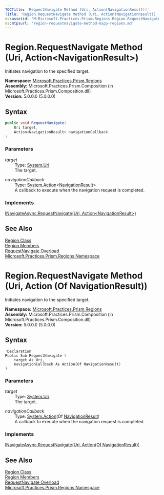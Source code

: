 ```yaml
---
TOCTitle: 'RequestNavigate Method (Uri, Action(NavigationResult))'
Title: 'Region.RequestNavigate Method (Uri, Action(NavigationResult)) (Microsoft.Practices.Prism.Regions)'
ms:assetid: 'M:Microsoft.Practices.Prism.Regions.Region.RequestNavigate(System.Uri,System.Action{Microsoft.Practices.Prism.Regions.NavigationResult})'
ms:mtpsurl: 'region-requestnavigate-method-mspp-regions.md'
---
```


# Region.RequestNavigate Method (Uri, Action&lt;NavigationResult&gt;)

Initiates navigation to the specified target.

**Namespace:** [Microsoft.Practices.Prism.Regions](/patterns-practices/reference/mspp-regions-namespace)<br/>
**Assembly:** Microsoft.Practices.Prism.Composition (in Microsoft.Practices.Prism.Composition.dll)<br/>
**Version:** 5.0.0.0 (5.0.0.0)

## Syntax
```C#
public void RequestNavigate(
	Uri target,
	Action<NavigationResult> navigationCallback
)
```

### Parameters

*target*  
&nbsp;&nbsp;&nbsp;&nbsp;&nbsp;&nbsp;&nbsp;&nbsp;Type: [System.Uri](http://msdn.microsoft.com/en-us/library/txt7706a)   
&nbsp;&nbsp;&nbsp;&nbsp;&nbsp;&nbsp;&nbsp;&nbsp;The target.

*navigationCallback*  
&nbsp;&nbsp;&nbsp;&nbsp;&nbsp;&nbsp;&nbsp;&nbsp;Type: [System.Action](http://msdn.microsoft.com/en-us/library/018hxwa8)&lt;[NavigationResult](/patterns-practices/reference/navigationresult-class-mspp-regions)&gt;   
&nbsp;&nbsp;&nbsp;&nbsp;&nbsp;&nbsp;&nbsp;&nbsp;A callback to execute when the navigation request is completed.

### Implements

[INavigateAsync.RequestNavigate(Uri, Action&lt;NavigationResult&gt;)](/patterns-practices/reference/inavigateasync-requestnavigate-method-uri-action-navigationresult-mspp-regions)

## See Also

[Region Class](/patterns-practices/reference/region-class-mspp-regions)<br/>
[Region Members](/patterns-practices/reference/region-members-mspp-regions)<br/>
[RequestNavigate Overload](/patterns-practices/reference/region-requestnavigate-method-mspp-regions)<br/>
[Microsoft.Practices.Prism.Regions Namespace](/patterns-practices/reference/mspp-regions-namespace)<br/>

# Region.RequestNavigate Method (Uri, Action (Of NavigationResult))

Initiates navigation to the specified target.

**Namespace:** [Microsoft.Practices.Prism.Regions](/patterns-practices/reference/mspp-regions-namespace)<br/>
**Assembly:** Microsoft.Practices.Prism.Composition (in Microsoft.Practices.Prism.Composition.dll)<br/>
**Version:** 5.0.0.0 (5.0.0.0)

## Syntax
```VB
'Declaration
Public Sub RequestNavigate (
	target As Uri,
	navigationCallback As Action(Of NavigationResult)
)
```

### Parameters

*target*  
&nbsp;&nbsp;&nbsp;&nbsp;&nbsp;&nbsp;&nbsp;&nbsp;Type: [System.Uri](http://msdn.microsoft.com/en-us/library/txt7706a)   
&nbsp;&nbsp;&nbsp;&nbsp;&nbsp;&nbsp;&nbsp;&nbsp;The target.

*navigationCallback*  
&nbsp;&nbsp;&nbsp;&nbsp;&nbsp;&nbsp;&nbsp;&nbsp;Type: [System.Action](http://msdn.microsoft.com/en-us/library/018hxwa8)(Of [NavigationResult](/patterns-practices/reference/navigationresult-class-mspp-regions))   
&nbsp;&nbsp;&nbsp;&nbsp;&nbsp;&nbsp;&nbsp;&nbsp;A callback to execute when the navigation request is completed.

### Implements

[INavigateAsync.RequestNavigate(Uri, Action(Of NavigationResult))](/patterns-practices/reference/inavigateasync-requestnavigate-method-uri-action-navigationresult-mspp-regions)

## See Also

[Region Class](/patterns-practices/reference/region-class-mspp-regions)<br/>
[Region Members](/patterns-practices/reference/region-members-mspp-regions)<br/>
[RequestNavigate Overload](/patterns-practices/reference/region-requestnavigate-method-mspp-regions)<br/>
[Microsoft.Practices.Prism.Regions Namespace](/patterns-practices/reference/mspp-regions-namespace)